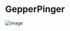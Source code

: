 # GepperPinger

![image](https://github.com/user-attachments/assets/09eba082-ce4f-45e7-90db-292f0489fccb)
